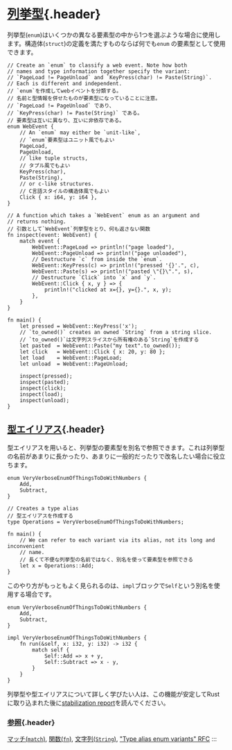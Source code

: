 # [列挙型](#列挙型){.header}

列挙型(`enum`)はいくつかの異なる要素型の中から1つを選ぶような場合に使用します。構造体(`struct`)の定義を満たすものならば何でも`enum`
の要素型として使用できます。

    // Create an `enum` to classify a web event. Note how both
    // names and type information together specify the variant:
    // `PageLoad != PageUnload` and `KeyPress(char) != Paste(String)`.
    // Each is different and independent.
    // `enum`を作成してwebイベントを分類する。
    // 名前と型情報を併せたものが要素型になっていることに注意。
    // `PageLoad != PageUnload` であり、
    // `KeyPress(char) != Paste(String)` である。
    // 要素型は互いに異なり、互いに非依存である。
    enum WebEvent {
        // An `enum` may either be `unit-like`,
        // `enum`要素型はユニット風でもよい
        PageLoad,
        PageUnload,
        // like tuple structs,
        // タプル風でもよい
        KeyPress(char),
        Paste(String),
        // or c-like structures.
        // C言語スタイルの構造体風でもよい
        Click { x: i64, y: i64 },
    }

    // A function which takes a `WebEvent` enum as an argument and
    // returns nothing.
    // 引数として`WebEvent`列挙型をとり、何も返さない関数
    fn inspect(event: WebEvent) {
        match event {
            WebEvent::PageLoad => println!("page loaded"),
            WebEvent::PageUnload => println!("page unloaded"),
            // Destructure `c` from inside the `enum`.
            WebEvent::KeyPress(c) => println!("pressed '{}'.", c),
            WebEvent::Paste(s) => println!("pasted \"{}\".", s),
            // Destructure `Click` into `x` and `y`.
            WebEvent::Click { x, y } => {
                println!("clicked at x={}, y={}.", x, y);
            },
        }
    }

    fn main() {
        let pressed = WebEvent::KeyPress('x');
        // `to_owned()` creates an owned `String` from a string slice.
        // `to_owned()`は文字列スライスから所有権のある`String`を作成する
        let pasted  = WebEvent::Paste("my text".to_owned());
        let click   = WebEvent::Click { x: 20, y: 80 };
        let load    = WebEvent::PageLoad;
        let unload  = WebEvent::PageUnload;

        inspect(pressed);
        inspect(pasted);
        inspect(click);
        inspect(load);
        inspect(unload);
    }

## [型エイリアス](#型エイリアス){.header}

型エイリアスを用いると、列挙型の要素型を別名で参照できます。これは列挙型の名前があまりに長かったり、あまりに一般的だったりで改名したい場合に役立ちます。

    enum VeryVerboseEnumOfThingsToDoWithNumbers {
        Add,
        Subtract,
    }

    // Creates a type alias
    // 型エイリアスを作成する
    type Operations = VeryVerboseEnumOfThingsToDoWithNumbers;

    fn main() {
        // We can refer to each variant via its alias, not its long and inconvenient
        // name.
        // 長くて不便な列挙型の名前ではなく、別名を使って要素型を参照できる
        let x = Operations::Add;
    }

このやり方がもっともよく見られるのは、`impl`ブロックで`Self`という別名を使用する場合です。

    enum VeryVerboseEnumOfThingsToDoWithNumbers {
        Add,
        Subtract,
    }

    impl VeryVerboseEnumOfThingsToDoWithNumbers {
        fn run(&self, x: i32, y: i32) -> i32 {
            match self {
                Self::Add => x + y,
                Self::Subtract => x - y,
            }
        }
    }

列挙型や型エイリアスについて詳しく学びたい人は、この機能が安定してRustに取り込まれた後に[stabilization
report](https://github.com/rust-lang/rust/pull/61682/#issuecomment-502472847)を読んでください。

### [参照](#参照){.header}

[マッチ(`match`)](../flow_control/match.html), [関数(`fn`)](../fn.html),
[文字列(`String`)](../std/str.html), [\"Type alias enum variants\"
RFC](https://rust-lang.github.io/rfcs/2338-type-alias-enum-variants.html)
:::

